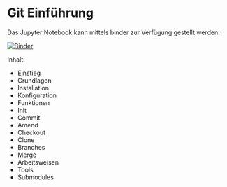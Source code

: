 
# Git Einführung

Das Jupyter Notebook kann mittels binder zur Verfügung gestellt werden:

[![Binder](https://mybinder.org/badge.svg)](https://mybinder.org/v2/gh/tloeb/git_introduction/master?filepath=git_intro.ipynb)

Inhalt:
* Einstieg
* Grundlagen
* Installation
* Konfiguration
* Funktionen
* Init
* Commit
* Amend
* Checkout
* Clone
* Branches
* Merge
* Arbeitsweisen
* Tools
* Submodules
